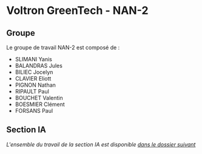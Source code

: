 # Voltron GreenTech - NAN-2

## Groupe
Le groupe de travail NAN-2 est composé de :
- SLIMANI Yanis
- BALANDRAS Jules
- BILIEC Jocelyn
- CLAVIER Eliott
- PIGNON Nathan
- RIPAULT Paul
- BOUCHET Valentin
- BOESMIER Clément
- FORSANS Paul

## Section IA
_L'ensemble du travail de la section IA est disponible [dans le dossier suivant](IA)_